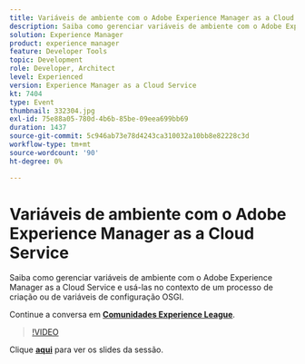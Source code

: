 ```yaml
---
title: Variáveis de ambiente com o Adobe Experience Manager as a Cloud Service
description: Saiba como gerenciar variáveis de ambiente com o Adobe Experience Manager as a Cloud Service e usá-las no contexto de um processo de criação ou de variáveis de configuração OSGI.
solution: Experience Manager
product: experience manager
feature: Developer Tools
topic: Development
role: Developer, Architect
level: Experienced
version: Experience Manager as a Cloud Service
kt: 7404
type: Event
thumbnail: 332304.jpg
exl-id: 75e88a05-780d-4b6b-85be-09eea699bb69
duration: 1437
source-git-commit: 5c946ab73e78d4243ca310032a10bb8e82228c3d
workflow-type: tm+mt
source-wordcount: '90'
ht-degree: 0%

---
```


# Variáveis de ambiente com o Adobe Experience Manager as a Cloud Service

Saiba como gerenciar variáveis de ambiente com o Adobe Experience Manager as a Cloud Service e usá-las no contexto de um processo de criação ou de variáveis de configuração OSGI.

Continue a conversa em **[Comunidades Experience League](https://adobe.ly/36Yd3v6)**.

>[!VIDEO](https://video.tv.adobe.com/v/332304/?quality=12&learn=on&hidetitle=true)

Clique **[aqui](/help/adobe-developers-live/assets/environment-variables-aemcs.pdf)** para ver os slides da sessão.
